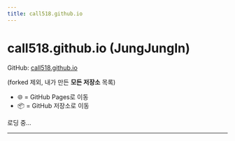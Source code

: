 ```yaml
---
title: call518.github.io
---
```


# call518.github.io (JungJungIn)

GitHub: [call518.github.io](https://github.com/call518)

(forked 제외, 내가 만든 **모든 저장소** 목록)

- 🌐 = GitHub Pages로 이동
- 📦 = GitHub 저장소로 이동

<div id="pages-list">로딩 중…</div>

<style>
  /* 저장소당 3줄(제목/설명/업데이트) */
  ul.repo-list { list-style: none; padding: 0; margin: 16px 0; }
  ul.repo-list li { padding: 14px 8px; border-bottom: 1px solid #e5e7eb; }
  ul.repo-list li:last-child { border-bottom: none; }
  .repo-title { font-weight: 700; font-size: 1.05rem; line-height: 1.4; }
  .repo-title a { text-decoration: none; }
  .repo-title a:hover { text-decoration: underline; }
  .repo-desc { font-size: .95rem; color: #374151; margin-top: 4px; white-space: normal; word-break: break-word; }
  .repo-meta { font-size: .88rem; color: #6b7280; margin-top: 4px; }
  .tag { font-size: .78rem; padding: 2px 6px; border: 1px solid #e5e7eb; border-radius: 9999px; margin-left: 6px; }
</style>

<script>
(async function () {
  const username = "call518";
  const target = document.getElementById("pages-list");

  try {
    const resp = await fetch(`https://api.github.com/users/${username}/repos?per_page=100`, {
      headers: { "Accept": "application/vnd.github+json" }
    });
    if (!resp.ok) throw new Error(`GitHub API 오류: ${resp.status}`);

    const repos = await resp.json();

    // 조건: 포크 제외 + call518.github.io 제외
    const myRepos = repos
      .filter(r => !r.fork)
      .filter(r => r.name !== `${username}.github.io`)
      .sort((a, b) => new Date(b.pushed_at) - new Date(a.pushed_at));

    if (myRepos.length === 0) {
      target.textContent = "표시할 저장소가 없습니다.";
      return;
    }

    const ul = document.createElement("ul");
    ul.className = "repo-list";

    for (const r of myRepos) {
      // 링크 결정: has_pages면 Pages URL, 아니면 GitHub repo URL
      let url;
      if (r.has_pages) {
        url = `https://${username}.github.io/${r.name}`;
      } else {
        url = r.html_url; // https://github.com/<user>/<repo>
      }

      const emoji = r.has_pages ? "🌐" : "📦";
      const lastPush = new Date(r.pushed_at).toLocaleString('ko-KR', {
        year: 'numeric', month: '2-digit', day: '2-digit',
        hour: '2-digit', minute: '2-digit'
      });

      const li = document.createElement("li");
      li.innerHTML = `
        <div class="repo-title">
          ${emoji} <a href="${url}" target="_blank" rel="noopener">${r.name}</a>
          ${r.archived ? '<span class="tag">archived</span>' : ''}
        </div>
        <div class="repo-desc">${r.description ? r.description : "No description"}</div>
        <div class="repo-meta">마지막 업데이트: ${lastPush}</div>
      `;
      ul.appendChild(li);
    }

    target.innerHTML = "";
    target.appendChild(ul);
  } catch (e) {
    console.error(e);
    target.textContent = "목록 로딩 중 오류가 발생했습니다. 잠시 후 다시 시도하세요.";
  }
})();
</script>

---
